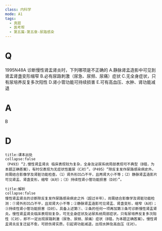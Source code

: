 ```yaml
---
class: 内科学
mode: A1
tags:
  - 真题
  - 医考帮
  - 第五篇-第五章-尿路感染
---
```


# Q
1995N48A 诊断慢性肾盂肾炎时，下列哪项是不正确的
A.静脉肾盂造影中可见到肾盂肾盏变形缩窄
B.必有尿路刺激（尿急、尿频、尿痛）症状
C.无全身症状，只有尿培养反复多次阳性
D.肾小管功能可持续损害
E.可有高血压、水肿、肾功能减退

# A
B
# D
```ad-note
title:课本出处
collapse:false
（P493）“2.慢性肾盂肾炎 临床表现较为复杂，全身及泌尿系统局部表现可不典型（B错，为本题正确答案），有时仅表现为无症状性菌尿（C对）”。（P495）“除反复发作尿路感染病史外，尚需结合影像学及肾脏功能检查。（1）肾外形凹凸不平，且两肾大小不等；（2）静脉肾盂造影片可见肾盂、肾盏变形，缩窄（A对）；（3）持续性肾小管功能损害（D对）”。
```

```ad-summary
title:解析
collapse:false
慢性肾盂肾炎的诊断除反复发作尿路感染病史之外（超过半年），尚需结合影像学及肾脏功能检测：①肾外形凹凸不平，且双肾大小不等；②静脉肾盂造影可见肾盂、肾盏变形，缩窄（A对）；③持续性肾小管功能损害（D对）。具备上述第①、②条的任何一项再加第③条可诊断慢性肾盂肾炎。慢性肾盂肾炎临床表现较复杂，可无全身症状及泌尿系统局部症状，只有尿培养反复多次阳性（C对），即不一定出现尿路刺激（尿急、尿频、尿痛）症状（B错，为本题正确答案）。慢性肾盂肾炎反复迁延不愈，可损伤肾实质，引起肾功能减退，出现水肿及高血压（E对）。
```


